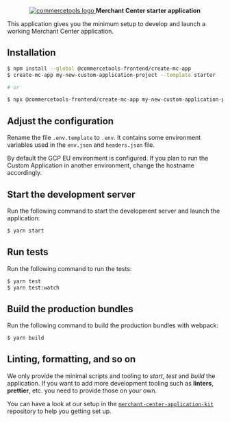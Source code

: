 <p align="center">
  <a href="https://commercetools.com/">
    <img alt="commercetools logo" src="https://unpkg.com/@commercetools-frontend/assets/logos/commercetools_primary-logo_horizontal_RGB.png">
  </a>
  <b>Merchant Center starter application</b>
</p>

This application gives you the minimum setup to develop and launch a working Merchant Center application.

## Installation

```bash
$ npm install --global @commercetools-frontend/create-mc-app
$ create-mc-app my-new-custom-application-project --template starter

# or

$ npx @commercetools-frontend/create-mc-app my-new-custom-application-project --template starter
```

## Adjust the configuration

Rename the file `.env.template` to `.env`. It contains some environment variables used in the `env.json` and `headers.json` file.

By default the GCP EU environment is configured. If you plan to run the Custom Application in another environment, change the hostname accordingly.

## Start the development server

Run the following command to start the development server and launch the application:

```bash
$ yarn start
```

## Run tests

Run the following command to run the tests:

```bash
$ yarn test
$ yarn test:watch
```

## Build the production bundles

Run the following command to build the production bundles with webpack:

```bash
$ yarn build
```

## Linting, formatting, and so on

We only provide the minimal scripts and tooling to _start_, _test_ and _build_ the application. If you want to add more development tooling such as **linters**, **prettier**, etc. you need to provide those on your own.

You can have a look at our setup in the [`merchant-center-application-kit`](https://github.com/commercetools/merchant-center-application-kit) repository to help you getting set up.
